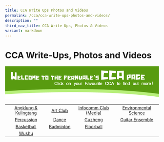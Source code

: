 ```yaml
---
title: CCA Write Ups Photos and Videos
permalink: /cca/cca-write-ups-photos-and-videos/
description: ""
third_nav_title: CCA Write Ups, Photos & Videos
variant: markdown
---
```

# CCA Write-Ups, Photos and Videos

![](/images/Cca/CCA-Hdr.png)

|                 |                       |                         |                     |
|:---------------:|:---------------------:|:-----------------------:|:-------------------:|
| [Angklung &amp; Kulingtang](/angklungkulintangensemble/)|   [Art Club](https://www.fernvalepri.moe.edu.sg/cca/CCA-Write-Ups-Photos-and-Videos/art-club/)      | [Infocomm Club (Media)](https://www.fernvalepri.moe.edu.sg/cca/CCA-Write-Ups-Photos-and-Videos/infocomm-club-media/)  |  [Environmental Science](https://www.fernvalepri.moe.edu.sg/cca/CCA-Write-Ups-Photos-and-Videos/environmental-science/) |   [Scouts](https://www.fernvalepri.moe.edu.sg/cca/CCA-Write-Ups-Photos-and-Videos/scouts/) <br>     |
| [ Percussion](https://www.fernvalepri.moe.edu.sg/cca/CCA-Write-Ups-Photos-and-Videos/percussion/)     |    [Dance](https://www.fernvalepri.moe.edu.sg/cca/CCA-Write-Ups-Photos-and-Videos/dance/)              |      [Guzheng](https://www.fernvalepri.moe.edu.sg/cca/CCA-Write-Ups-Photos-and-Videos/guzheng/)            | [Guitar Ensemble](https://www.fernvalepri.moe.edu.sg/cca/CCA-Write-Ups-Photos-and-Videos/guitar-ensemble/) <br> |
|  [Basketball](https://www.fernvalepri.moe.edu.sg/cca/CCA-Write-Ups-Photos-and-Videos/basketball/)     |       [Badminton](https://www.fernvalepri.moe.edu.sg/cca/CCA-Write-Ups-Photos-and-Videos/badminton/)       |      [ Floorball](/cca/CCA-Write-Ups-Photos-and-Videos/floorball/)        
 |  [Wushu](https://www.fernvalepri.moe.edu.sg/cca/CCA-Write-Ups-Photos-and-Videos/wushu/)              |